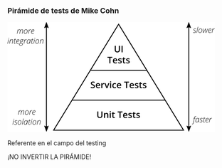 ### Pirámide de tests de Mike Cohn

![cypress.io framework](media/the-test-pyramid.png)

Referente en el campo del testing

¡NO INVERTIR LA PIRÁMIDE!